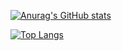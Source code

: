 [![Anurag's GitHub stats](https://github-readme-stats.vercel.app/api?username=masa-berl01102019&hide=stars,contribs&count_private=true&show_icons=true&theme=transparent)](https://github.com/anuraghazra/github-readme-stats)

[![Top Langs](https://github-readme-stats.vercel.app/api/top-langs/?username=masa-berl01102019&layout=compact)](https://github.com/anuraghazra/github-readme-stats)
